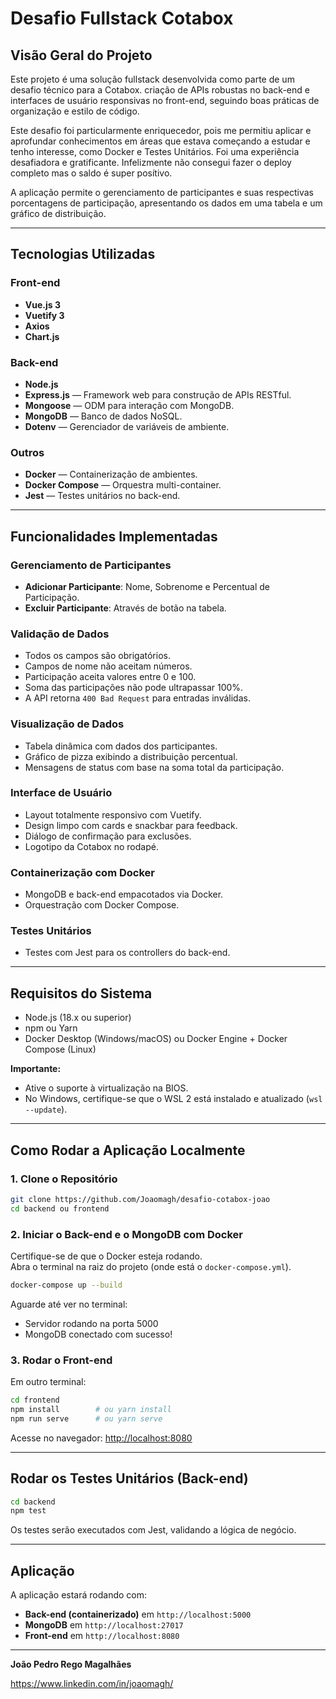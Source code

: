 # Desafio Fullstack Cotabox

## Visão Geral do Projeto
Este projeto é uma solução fullstack desenvolvida como parte de um desafio técnico para a Cotabox. criação de APIs robustas no back-end e interfaces de usuário responsivas no front-end, seguindo boas práticas de organização e estilo de código.

Este desafio foi particularmente enriquecedor, pois me permitiu aplicar e aprofundar conhecimentos em áreas que estava começando a estudar e tenho interesse, como Docker e Testes Unitários. Foi uma experiência desafiadora e gratificante. Infelizmente não consegui fazer o deploy completo mas o saldo é super posítivo. 

A aplicação permite o gerenciamento de participantes e suas respectivas porcentagens de participação, apresentando os dados em uma tabela e um gráfico de distribuição.

---

## Tecnologias Utilizadas

### Front-end
- **Vue.js 3** 
- **Vuetify 3**
- **Axios**
- **Chart.js** 

### Back-end
- **Node.js** 
- **Express.js** — Framework web para construção de APIs RESTful.
- **Mongoose** — ODM para interação com MongoDB.
- **MongoDB** — Banco de dados NoSQL.
- **Dotenv** — Gerenciador de variáveis de ambiente.


### Outros
- **Docker** — Containerização de ambientes.
- **Docker Compose** — Orquestra multi-container.
- **Jest** — Testes unitários no back-end.

---

## Funcionalidades Implementadas

### Gerenciamento de Participantes
- **Adicionar Participante**: Nome, Sobrenome e Percentual de Participação.
- **Excluir Participante**: Através de botão na tabela.

### Validação de Dados
- Todos os campos são obrigatórios.
- Campos de nome não aceitam números.
- Participação aceita valores entre 0 e 100.
- Soma das participações não pode ultrapassar 100%.
- A API retorna `400 Bad Request` para entradas inválidas.

### Visualização de Dados
- Tabela dinâmica com dados dos participantes.
- Gráfico de pizza exibindo a distribuição percentual.
- Mensagens de status com base na soma total da participação.

### Interface de Usuário
- Layout totalmente responsivo com Vuetify.
- Design limpo com cards e snackbar para feedback.
- Diálogo de confirmação para exclusões.
- Logotipo da Cotabox no rodapé.

### Containerização com Docker
- MongoDB e back-end empacotados via Docker.
- Orquestração com Docker Compose.

### Testes Unitários
- Testes com Jest para os controllers do back-end.

---

## Requisitos do Sistema
- Node.js (18.x ou superior)
- npm ou Yarn
- Docker Desktop (Windows/macOS) ou Docker Engine + Docker Compose (Linux)

**Importante:**
- Ative o suporte à virtualização na BIOS.
- No Windows, certifique-se que o WSL 2 está instalado e atualizado (`wsl --update`).

---

##  Como Rodar a Aplicação Localmente

### 1. Clone o Repositório
```bash
git clone https://github.com/Joaomagh/desafio-cotabox-joao
cd backend ou frontend
```

### 2. Iniciar o Back-end e o MongoDB com Docker
Certifique-se de que o Docker esteja rodando.  
Abra o terminal na raiz do projeto (onde está o `docker-compose.yml`).

```bash
docker-compose up --build
```

Aguarde até ver no terminal:
- Servidor rodando na porta 5000
- MongoDB conectado com sucesso!

### 3. Rodar o Front-end
Em outro terminal:

```bash
cd frontend
npm install        # ou yarn install
npm run serve      # ou yarn serve
```

Acesse no navegador: [http://localhost:8080](http://localhost:8080)

---
##  Rodar os Testes Unitários (Back-end)
```bash
cd backend
npm test
```

Os testes serão executados com Jest, validando a lógica de negócio.

---

## Aplicação
A aplicação estará rodando com:
- **Back-end (containerizado)** em `http://localhost:5000`
- **MongoDB** em `http://localhost:27017`
- **Front-end** em `http://localhost:8080`

---

**João Pedro Rego Magalhães**

https://www.linkedin.com/in/joaomagh/
